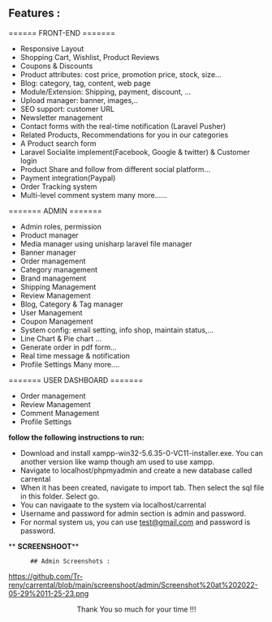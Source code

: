 ## Features :

====== FRONT-END =======

- Responsive Layout
- Shopping Cart, Wishlist, Product Reviews
- Coupons & Discounts
- Product attributes: cost price, promotion price, stock, size...
- Blog: category, tag, content, web page 
- Module/Extension: Shipping, payment, discount, ...
- Upload manager: banner, images,..
- SEO support: customer URL
- Newsletter management
- Contact forms with the real-time notification (Laravel Pusher)
- Related Products, Recommendations for you in our categories
- A Product search form
- Laravel Socialite implement(Facebook, Google & twitter) & Customer login
- Product Share and follow from different social platform...
- Payment integration(Paypal)
- Order Tracking system
- Multi-level comment system
many more......

======= ADMIN =======

- Admin roles, permission
- Product manager
- Media manager using unisharp laravel file manager
- Banner manager
- Order management
- Category management
- Brand management
- Shipping Management
- Review Management
- Blog, Category & Tag manager
- User Management
- Coupon Management
- System config: email setting, info shop, maintain status,...
- Line Chart & Pie chart ...
- Generate order in pdf form...
- Real time message & notification
- Profile Settings
Many more....


======= USER DASHBOARD =======


- Order management
- Review Management
- Comment Management
- Profile Settings



**follow the following instructions to run:**

- Download and install xampp-win32-5.6.35-0-VC11-installer.exe. You can another version like wamp though am used to use xampp.
- Navigate to localhost/phpmyadmin and create a new database called carrental
- When it has been created, navigate to import tab. Then select the sql file in this folder. Select go. 
- You can navigaate to the system via localhost/carrental
- Username and password for admin section is admin and password.
- For normal system us, you can use test@gmail.com and password is password.


**
                                        **SCREENSHOOT****
                                        
          ## Admin Screenshots : 
          
  https://github.com/Tr-reny/carrental/blob/main/screenshoot/admin/Screenshot%20at%202022-05-29%2011-25-23.png
          
           
           
<p style="text-align:center">Thank You so much for your time !!!
